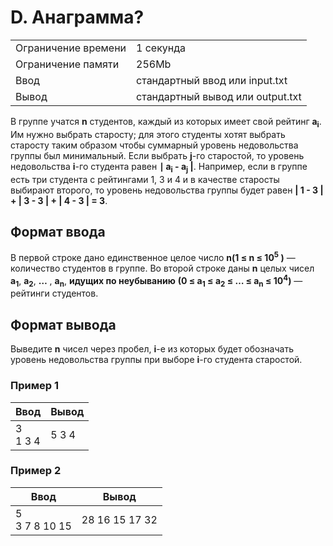 ﻿D. Анаграмма?
=============

|                     |                                  |
|---------------------|----------------------------------|
| Ограничение времени | 1 секунда                        |
| Ограничение памяти  | 256Mb                            |
| Ввод                | стандартный ввод или input.txt   |
| Вывод               | стандартный вывод или output.txt |

В группе учатся  **n** студентов, каждый из которых имеет свой рейтинг **a<sub>i</sub>**. 
Им нужно выбрать старосту; для этого студенты хотят выбрать старосту таким образом 
чтобы суммарный уровень недовольства группы был минимальный. Если выбрать
**j**-го старостой, то уровень недовольства **i**-го студента равен **∣ a<sub>i</sub> - a<sub>j</sub> |**.
Например, если в группе есть три студента с рейтингами 1, 3 и 4 и в качестве старосты выбирают второго, то уровень недовольства группы будет равен
**| 1 - 3 | + | 3 - 3 | + | 4 - 3 | = 3**.

Формат ввода
------------

В первой строке дано единственное целое число **n(1 ≤ n ≤ 10<sup>5</sup> )**  — количество студентов в группе.
Во второй строке даны **n** целых чисел **a<sub>1</sub>**, **a<sub>2</sub>**, **…** , **a<sub>n</sub>**, **идущих по неубыванию**
**(0 ≤ a<sub>1</sub> ≤ a<sub>2</sub> ≤ … ≤ a<sub>n</sub> ≤ 10<sup>4</sup>)** — рейтинги студентов.

Формат вывода
-------------

Выведите **n** чисел через пробел, **i**-е из которых будет обозначать уровень недовольства группы при выборе
**i**-го студента старостой.

### Пример 1

| Ввод       | Вывод |
|------------|-------|
| 3<br>1 3 4 | 5 3 4 |

### Пример 2

| Ввод             | Вывод          |
|------------------|----------------|
| 5<br>3 7 8 10 15 | 28 16 15 17 32 |
